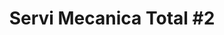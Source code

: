 ---
title: "Servi Mecanica Total #2"
url: /mazatenango/servi-mecanica-total-2/
shop: Autowerkstatt
---